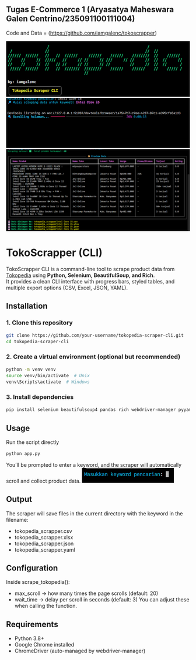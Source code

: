 ## Tugas E-Commerce 1 (Aryasatya Maheswara Galen Centrino/235091100111004)
Code and Data = (https://github.com/iamgalenc/tokoscrapper)

![CLI Banner](banner.png)
![Scraping Progress](progress.png)
![Preview Data](preview.png)

# TokoScrapper (CLI)
TokoScrapper CLI is a command-line tool to scrape product data from [Tokopedia](https://www.tokopedia.com) using 
**Python, Selenium, BeautifulSoup, and Rich**.  
It provides a clean CLI interface with progress bars, styled tables, and multiple export options (CSV, Excel, JSON, YAML).

## Installation

### 1. Clone this repository
```bash
git clone https://github.com/your-username/tokopedia-scraper-cli.git
cd tokopedia-scraper-cli
```

### 2. Create a virtual environment (optional but recommended)
```bash
python -m venv venv
source venv/bin/activate  # Unix
venv\Scripts\activate  # Windows
```

### 3. Install dependencies
```bash
pip install selenium beautifulsoup4 pandas rich webdriver-manager pyyaml openpyxl
```

## Usage
Run the script directly
```bash
python app.py
```
You’ll be prompted to enter a keyword, and the scraper will automatically scroll and collect product data.
![Keyword Prompt](keyword.png)

## Output
The scraper will save files in the current directory with the keyword in the filename:
- tokopedia_scrapper<keyword>.csv
- tokopedia_scrapper<keyword>.xlsx
- tokopedia_scrapper<keyword>.json
- tokopedia_scrapper<keyword>.yaml

## Configuration
Inside scrape_tokopedia():
- max_scroll → how many times the page scrolls (default: 20)
- wait_time → delay per scroll in seconds (default: 3)
You can adjust these when calling the function.

## Requirements
- Python 3.8+
- Google Chrome installed
- ChromeDriver (auto-managed by webdriver-manager)
